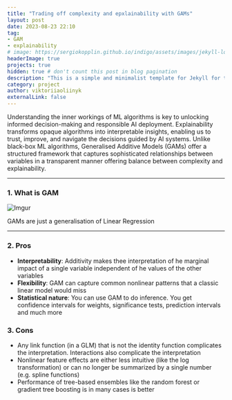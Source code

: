 ```yaml
---
title: "Trading off complexity and epxlainability with GAMs"
layout: post
date: 2023-08-23 22:10
tag: 
- GAM
- explainability
# image: https://sergiokopplin.github.io/indigo/assets/images/jekyll-logo-light-solid.png
headerImage: true
projects: true
hidden: true # don't count this post in blog pagination
description: "This is a simple and minimalist template for Jekyll for those who likes to eat noodles."
category: project
author: viktoriiaoliinyk
externalLink: false
---
```


Understanding the inner workings of ML algorithms is key to unlocking informed decision-making and responsible AI deployment. Explainability transforms opaque algorithms into interpretable insights, enabling us to trust, improve, and navigate the decisions guided by AI systems. Unlike black-box ML algorithms, Generalised Additive Models (GAMs) offer a structured framework that captures sophisticated relationships between variables in a transparent manner offering balance between complexity and explainability.

---
### 1. What is GAM
![Imgur](https://i.imgur.com/mfai6yK.png)
<figcaption class="caption">GAMs are just a generalisation of Linear Regression</figcaption>

<!-- https://christophm.github.io/interpretable-ml-book/extend-lm.html#gam -->

---
### 2. Pros
<ul>
    <li><b>Interpretability</b>: Additivity makes thee interpretation of he marginal impact of a single variable independent of he values of the other variables</li>
    <li><b>Flexibility</b>: GAM can capture common nonlinear patterns that a classic linear model would miss</li>
    <li><b>Statistical nature</b>: You can use GAM to do inference. You get confidence intervals for weights, significance tests, prediction intervals and much more</li>
</ul>

### 3. Cons
<ul>
    <li>Any link function (in a GLM) that is not the identity function complicates the interpretation. Interactions also complicate the interpretation </li>
    <li>Nonlinear feature effects are either less intuitive (like the log transformation) or can no longer be summarized by a single number (e.g. spline functions)</li>
    <li>Performance of tree-based ensembles like the random forest or gradient tree boosting is in many cases is better</li>
</ul>

